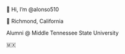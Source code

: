  👋 Hi, I’m @alonso510

📍 Richmond, California 


Alumni @ Middle Tennessee State University

🇲🇽

<!---
alonso510/alonso510 is a ✨ special ✨ repository because its `README.md` (this file) appears on your GitHub profile.
You can click the Preview link to take a look at your changes.
--->
